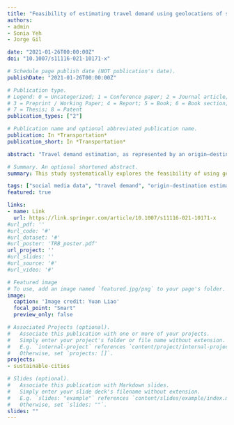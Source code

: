 ```yaml
---
title: "Feasibility of estimating travel demand using geolocations of social media data"
authors:
- admin
- Sonia Yeh
- Jorge Gil

date: "2021-01-26T00:00:00Z"
doi: "10.1007/s11116-021-10171-x"

# Schedule page publish date (NOT publication's date).
publishDate: "2021-01-26T00:00:00Z"

# Publication type.
# Legend: 0 = Uncategorized; 1 = Conference paper; 2 = Journal article;
# 3 = Preprint / Working Paper; 4 = Report; 5 = Book; 6 = Book section;
# 7 = Thesis; 8 = Patent
publication_types: ["2"]

# Publication name and optional abbreviated publication name.
publication: In *Transportation*
publication_short: In *Transportation*

abstract: "Travel demand estimation, as represented by an origin–destination (OD) matrix, is essential for urban planning and management. Compared to data typically used in travel demand estimation, the key strengths of social media data are that they are low-cost, abundant, available in real-time, and free of geographical partition. However, the data also have significant limitations: population and behavioural biases, and lack of important information such as trip purpose and social demographics. This study systematically explores the feasibility of using geolocations of Twitter data for travel demand estimation by examining the effects of data sparsity, spatial scale, sampling methods, and sample size. We show that Twitter data are suitable for modelling the overall travel demand for an average weekday but not for commuting travel demand, due to the low reliability of identifying home and workplace. Collecting more detailed, long-term individual data from user timelines for a small number of individuals produces more accurate results than short-term data for a much larger population within a region. We developed a novel approach using geotagged tweets as attraction generators as opposed to the commonly adopted trip generators. This significantly increases usable data, resulting in better representation of travel demand. This study demonstrates that Twitter can be a viable option for estimating travel demand, though careful consideration must be given to sampling method, estimation model, and sample size."

# Summary. An optional shortened abstract.
summary: This study systematically explores the feasibility of using geolocations of Twitter data for travel demand estimation by examining the effects of data sparsity, spatial scale, sampling methods, and sample size.

tags: ["social media data", "travel demand", "origin-destination estimation", "longitudinal data", "lateral data", "gravity model"]
featured: true

links:
- name: Link
  url: https://link.springer.com/article/10.1007/s11116-021-10171-x
#url_pdf: ''
#url_code: '#'
#url_dataset: '#'
#url_poster: 'TRB_poster.pdf'
url_project: ''
#url_slides: ''
#url_source: '#'
#url_video: '#'

# Featured image
# To use, add an image named `featured.jpg/png` to your page's folder.
image:
  caption: 'Image credit: Yuan Liao'
  focal_point: "Smart"
  preview_only: false

# Associated Projects (optional).
#   Associate this publication with one or more of your projects.
#   Simply enter your project's folder or file name without extension.
#   E.g. `internal-project` references `content/project/internal-project/index.md`.
#   Otherwise, set `projects: []`.
projects:
- sustainable-cities

# Slides (optional).
#   Associate this publication with Markdown slides.
#   Simply enter your slide deck's filename without extension.
#   E.g. `slides: "example"` references `content/slides/example/index.md`.
#   Otherwise, set `slides: ""`.
slides: ""
---
```

